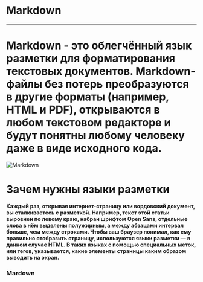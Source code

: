 # Markdown
--------
# **Markdown** - это облегчённый язык разметки для форматирования текстовых документов. Markdown-файлы без потерь преобразуются в другие форматы (например, HTML и PDF), открываются в любом текстовом редакторе и будут понятны любому человеку даже в виде исходного кода.  
![Markdown](https://upload.wikimedia.org/wikipedia/commons/thumb/4/48/Markdown-mark.svg/1024px-Markdown-mark.svg.png)

# Зачем нужны языки разметки
**Каждый раз, открывая интернет-страницу или вордовский документ, вы сталкиваетесь с разметкой. Например, текст этой статьи выровнен по левому краю, набран шрифтом Open Sans, отдельные слова в нём выделены полужирным, а между абзацами интервал больше, чем между строками.
Чтобы ваш браузер понимал, как ему правильно отобразить страницу, используются языки разметки — в данном случае HTML. В таких языках с помощью специальных меток, или тегов, указывается, какие элементы страницы каким образом выводить на экран.**
### Mardown




 
 
